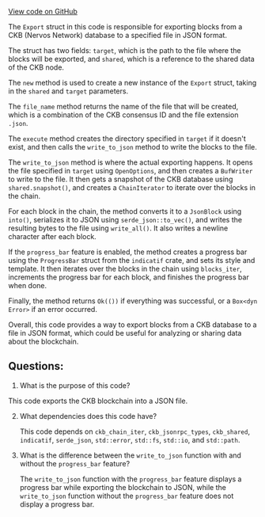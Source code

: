 [View code on GitHub](https://github.com/nervosnetwork/ckb/blob/develop/util/instrument/src/export.rs)

The `Export` struct in this code is responsible for exporting blocks from a CKB (Nervos Network) database to a specified file in JSON format.

The struct has two fields: `target`, which is the path to the file where the blocks will be exported, and `shared`, which is a reference to the shared data of the CKB node.

The `new` method is used to create a new instance of the `Export` struct, taking in the `shared` and `target` parameters.

The `file_name` method returns the name of the file that will be created, which is a combination of the CKB consensus ID and the file extension `.json`.

The `execute` method creates the directory specified in `target` if it doesn't exist, and then calls the `write_to_json` method to write the blocks to the file.

The `write_to_json` method is where the actual exporting happens. It opens the file specified in `target` using `OpenOptions`, and then creates a `BufWriter` to write to the file. It then gets a snapshot of the CKB database using `shared.snapshot()`, and creates a `ChainIterator` to iterate over the blocks in the chain.

For each block in the chain, the method converts it to a `JsonBlock` using `into()`, serializes it to JSON using `serde_json::to_vec()`, and writes the resulting bytes to the file using `write_all()`. It also writes a newline character after each block.

If the `progress_bar` feature is enabled, the method creates a progress bar using the `ProgressBar` struct from the `indicatif` crate, and sets its style and template. It then iterates over the blocks in the chain using `blocks_iter`, increments the progress bar for each block, and finishes the progress bar when done.

Finally, the method returns `Ok(())` if everything was successful, or a `Box<dyn Error>` if an error occurred.

Overall, this code provides a way to export blocks from a CKB database to a file in JSON format, which could be useful for analyzing or sharing data about the blockchain.
## Questions:
 1. What is the purpose of this code?

   This code exports the CKB blockchain into a JSON file.

2. What dependencies does this code have?

   This code depends on `ckb_chain_iter`, `ckb_jsonrpc_types`, `ckb_shared`, `indicatif`, `serde_json`, `std::error`, `std::fs`, `std::io`, and `std::path`.

3. What is the difference between the `write_to_json` function with and without the `progress_bar` feature?

   The `write_to_json` function with the `progress_bar` feature displays a progress bar while exporting the blockchain to JSON, while the `write_to_json` function without the `progress_bar` feature does not display a progress bar.
